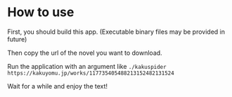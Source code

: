 # How to use

First, you should build this app. (Executable binary files may be provided in future)

Then copy the url of the novel you want to download.

Run the application with an argument like `./kakuspider https://kakuyomu.jp/works/117735405488213152482131524`

Wait for a while and enjoy the text!
